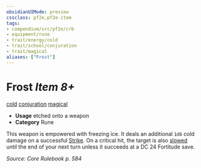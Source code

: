 ```yaml
---
obsidianUIMode: preview
cssclass: pf2e,pf2e-item
tags:
- compendium/src/pf2e/crb
- equipment/rune
- trait/energy/cold
- trait/school/conjuration
- trait/magical
aliases: ["Frost"]
---
```

# Frost *Item 8+*  
[cold](cold.md)  [conjuration](conjuration.md)  [magical](magical.md)  

- **Usage** etched onto a weapon
- **Category** Rune

This weapon is empowered with freezing ice. It deals an additional `1d6` cold damage on a successful [Strike](strike.md). On a critical hit, the target is also [slowed](conditions.md#Slowed) until the end of your next turn unless it succeeds at a DC 24 Fortitude save.

*Source: Core Rulebook p. 584*